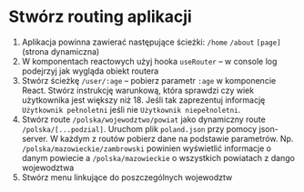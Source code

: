 # Stwórz routing aplikacji


1. Aplikacja powinna zawierać następujące ścieżki:
`/home`
`/about`
`[page]` (strona dynamiczna)
2. W komponentach reactowych użyj hooka `useRouter` – w console log podejrzyj jak wygląda obiekt routera
3. Stwórz ścieżkę `/user/:age` – pobierz parametr `:age` w komponencie React. Stwórz instrukcję warunkową, która sprawdzi czy wiek użytkownika jest większy niż 18. Jeśli tak zaprezentuj informację `Użytkownik pełnoletni` jeśli nie `Użytkownik niepełnoletni`. 
4. Stwórz route `/polska/wojewodztwo/powiat` jako dynamiczny route `/polska/[...podzial]`. Uruchom plik `poland.json` przy pomocy json-server. W każdym z routów pobierz dane na podstawie parametrów. Np. `/polska/mazowieckie/zambrowski` powinien wyświetlić informacje o danym powiecie a `/polska/mazowieckie` o wszystkich powiatach z dango wojewodztwa
5. Stwórz menu linkujące do poszczególnych wojewodztw